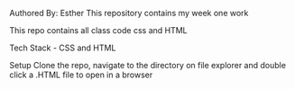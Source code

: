 Authored By: Esther
This repository contains my week one work

This repo contains all class code css and HTML

Tech Stack - CSS and HTML

Setup Clone the repo, navigate to the directory on file explorer and double click a .HTML file to open in a browser
